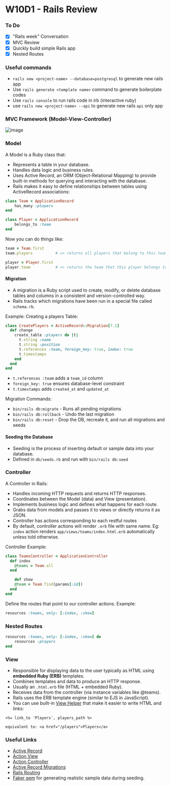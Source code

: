 # W10D1 - Rails Review

### To Do

- [x] "Rails week" Conversation
- [x] MVC Review
- [x] Quickly build simple Rails app
- [x] Nested Routes

### Useful commands

- `rails new <project-name> --database=postgresql` to generate new rails app
- Use `rails generate <template name>` command to generate boilerplate codes
- Use `rails console` to run rails code in irb (interactive ruby)
- use `rails new <project-name> --api` to generate new rails `api` only app

### MVC Framework (Model-View-Controller)

![image](/rails%20mvc.png)

### Model

A Model is a Ruby class that:

- Represents a table in your database.
- Handles data logic and business rules.
- Uses Active Record, an ORM (Object-Relational Mapping) to provide built-in methods for querying and interacting with the database.
- Rails makes it easy to define relationships between tables using ActiveRecord associations:

```ruby
class Team < ApplicationRecord
	has_many :players
end

class Player < ApplicationRecord
	belongs_to :team
end
```

Now you can do things like:

```ruby
team = Team.first
team.players          # => returns all players that belong to this team

player = Player.first
player.team           # => returns the team that this player belongs to
```

#### Migration

- A migration is a Ruby script used to create, modify, or delete database tables and columns in a consistent and version-controlled way.
- Rails tracks which migrations have been run in a special file called `schema.rb`.

Example: Creating a players Table:

```ruby
class CreatePlayers < ActiveRecord::Migration[7.1]
  def change
    create_table :players do |t|
      t.string :name
      t.string :position
      t.references :team, foreign_key: true, index: true
      t.timestamps
    end
  end
end
```

- `t.references :team` adds a `team_id` column
- `foreign_key: true` ensures database-level constraint
- `t.timestamps` adds `created_at` and `updated_at`

Migration Commands:

- `bin/rails db:migrate` - Runs all pending migrations
- `bin/rails db:rollback` - Undo the last migration
- `bin/rails db:reset` - Drop the DB, recreate it, and run all migrations and seeds

#### Seeding the Database

- Seeding is the process of inserting default or sample data into your database.
- Defined in `db/seeds.rb` and run with `bin/rails db:seed`

### Controller

A Controller in Rails:

- Handles incoming HTTP requests and returns HTTP responses.
- Coordinates between the Model (data) and View (presentation).
- Implements business logic and defines what happens for each route.
- Grabs data from models and passes it to views or directly returns it as JSON.
- Controller has actions corresponding to each restful routes
- By default, controller actions will render `.erb` file with same name. Eg: `index` action renders `app/views/teams/index.html.erb` automatically unless told otherwise.

Controller Example:

```ruby
class TeamsController < ApplicationController
  def index
    @teams = Team.all
  end

	def show
    @team = Team.find(params[:id])
  end
end
```

Define the routes that point to our controller actions. Example:

```ruby
resources :teams, only: [:index, :show]
```

### Nested Routes

```ruby
resources :teams, only: [:index, :show] do
	resources :players
end
```

### View

- Responsible for displaying data to the user typically as HTML using **embedded Ruby (ERB)** templates.
- Combines templates and data to produce an HTTP response.
- Usually an `.html.erb` file (HTML + embedded Ruby).
- Receives data from the controller (via instance variables like @teams).
- Rails uses the ERB template engine (similar to EJS in JavaScript).
- You can use built-in [View Helper](https://guides.rubyonrails.org/v7.0/action_view_helpers.html) that make it easier to write HTML and links:

```code
<%= link_to 'Players', players_path %>

equivalent to: <a href="/players">Players</a>
```

### Useful Links

- [Active Record](https://guides.rubyonrails.org/v7.0/active_record_basics.html)
- [Action View](https://guides.rubyonrails.org/v7.0/action_view_overview.html)
- [Action Controller](https://guides.rubyonrails.org/v7.0/action_controller_overview.html)
- [Active Record Migrations](https://guides.rubyonrails.org/v7.0/active_record_migrations.html)
- [Rails Routing](https://guides.rubyonrails.org/v7.0/routing.html)
- [Faker gem](https://github.com/faker-ruby/faker) for generating realistic sample data during seeding.
